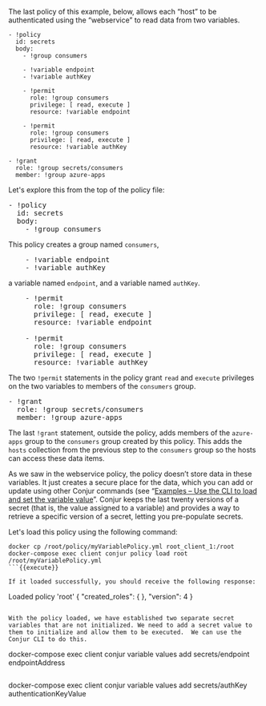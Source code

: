 The last policy of this example, below, allows each “host” to be authenticated using the “webservice” to read data from two variables.

```
- !policy
  id: secrets
  body:
    - !group consumers

    - !variable endpoint
    - !variable authKey

    - !permit
      role: !group consumers
      privilege: [ read, execute ]
      resource: !variable endpoint

    - !permit
      role: !group consumers
      privilege: [ read, execute ]
      resource: !variable authKey

- !grant
  role: !group secrets/consumers
  member: !group azure-apps
```

Let's explore this from the top of the policy file:

<pre class="file" data-filename="myVariablePolicy.yml" data-target="replace">- !policy
  id: secrets
  body:
    - !group consumers
</pre>

This policy creates a group named `consumers`, 

<pre class="file" data-filename="myVariablePolicy.yml" data-target="append">    - !variable endpoint
    - !variable authKey
</pre>

a variable named `endpoint`, and a variable named `authKey`.

<pre class="file" data-filename="myVariablePolicy.yml" data-target="append">    - !permit
      role: !group consumers
      privilege: [ read, execute ]
      resource: !variable endpoint

    - !permit
      role: !group consumers
      privilege: [ read, execute ]
      resource: !variable authKey
</pre>

The two `!permit` statements in the policy grant `read` and `execute` privileges on the two variables to members of the `consumers` group.

<pre class="file" data-filename="myVariablePolicy.yml" data-target="append">- !grant
  role: !group secrets/consumers
  member: !group azure-apps
</pre>

The last `!grant` statement, outside the policy, adds members of the `azure-apps` group to the `consumers` group created by this policy. This adds the `hosts` collection from the previous step to the `consumers` group so the hosts can access these data items.

As we saw in the webservice policy, the policy doesn’t store data in these variables. It just creates a secure place for the data, which you can add or update using other Conjur commands (see “[Examples – Use the CLI to load and set the variable value](https://docs.conjur.org/Latest/en/Content/Operations/Policy/statement-ref-variable.htm?tocpath=Fundamentals%7CPolicy%20Management%7CPolicy%20Statement%20Reference%7C_____12)”. Conjur keeps the last twenty versions of a secret (that is, the value assigned to a variable) and provides a way to retrieve a specific version of a secret, letting you pre-populate secrets.

Let's load this policy using the following command:

```
docker cp /root/policy/myVariablePolicy.yml root_client_1:/root
docker-compose exec client conjur policy load root /root/myVariablePolicy.yml
```{{execute}}

If it loaded successfully, you should receive the following response:

```
Loaded policy 'root'
{
  "created_roles": {
  },
  "version": 4
}
```

With the policy loaded, we have established two separate secret variables that are not initialized. We need to add a secret value to them to initialize and allow them to be executed.  We can use the Conjur CLI to do this.

```
docker-compose exec client conjur variable values add secrets/endpoint endpointAddress
```{{execute}}

```
docker-compose exec client conjur variable values add secrets/authKey authenticationKeyValue
```{{execute}}